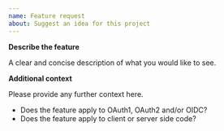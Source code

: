 ```yaml
---
name: Feature request
about: Suggest an idea for this project
---
```

**Describe the feature**

A clear and concise description of what you would like to see.

**Additional context**

Please provide any further context here.

- Does the feature apply to OAuth1, OAuth2 and/or OIDC?
- Does the feature apply to client or server side code?
